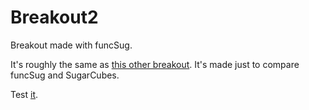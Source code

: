 # Breakout2
Breakout made with funcSug.

It's roughly the same as [this other breakout](https://github.com/vbatcnam/casseBriqueSC).
It's made just to compare funcSug and SugarCubes.

Test [it](https://cl4cnam.github.io/Breakout2/breakout2.html).
